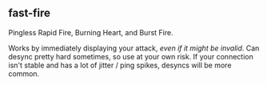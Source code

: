 fast-fire
-------

Pingless Rapid Fire, Burning Heart, and Burst Fire.

Works by immediately displaying your attack, *even if it might be invalid*.
Can desync pretty hard sometimes, so use at your own risk. If your connection
isn't stable and has a lot of jitter / ping spikes, desyncs will be more
common.
